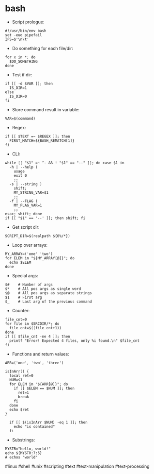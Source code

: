 # bash

- Script prologue:
```
#!/usr/bin/env bash
set -euo pipefail
IFS=$'\n\t'
```

- Do something for each file/dir:
```
for x in *; do
  $DO_SOMETHING
done
```

- Test if dir:
```
if [[ -d $VAR ]]; then
  IS_DIR=1
else
  IS_DIR=0
fi
```

- Store command result in variable:
```
VAR=$(command)
```

- Regex:
```
if [[ $TEXT =~ $REGEX ]]; then
  FIRST_MATCH=${BASH_REMATCH[1]}
fi
```

- CLI:
```
while [[ "$1" =~ ^- && ! "$1" == "--" ]]; do case $1 in
  -h | --help )
    usage
    exit 0
    ;;
  -s | --string )
    shift;
    MY_STRING_VAR=$1
    ;;
  -f | --FLAG )
    MY_FLAG_VAR=1
    ;;
esac; shift; done
if [[ "$1" == '--' ]]; then shift; fi
```

- Get script dir:
```
SCRIPT_DIR=$(realpath ${0%/*})
```

- Loop over arrays:
```
MY_ARRAY=('one' 'two')
for ELEM in "${MY_ARRAY[@]}"; do
  echo $ELEM
done
```

- Special args:
```
$#    # Number of args
$*    # All pos args as single word
$@    # All pos args as separate strings
$1    # First arg
$_    # Last arg of the previous command
```

- Counter:
```
file_cnt=0
for file in $SRCDIR/*; do
  file_cnt=$((file_cnt+1))
done
if [[ $file_cnt -ne 4 ]]; then
  printf "Error! Expected 4 files, only %i found.\n" $file_cnt
fi
```

- Functions and return values:
```
ARR=('one', 'two', 'three')

isInArr() {
  local ret=0
  NUM=$1
  for ELEM in "${ARR[@]}"; do
    if [[ $ELEM == $NUM ]]; then
      ret=1
      break
    fi
  done
  echo $ret
}

  if [[ $(isInArr $NUM) -eq 1 ]]; then
    echo "is contained"
  fi
```

- Substrings:
```
MYSTR="hello, world!"
echo ${MYSTR:7:5}
# echos "world"
```

#linux #shell #unix #scripting #text #text-manipulation #text-processing


